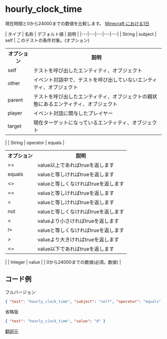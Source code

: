 # hourly_clock_time
現在時間と0から24000までの数値を比較します。
[Minecraft における1日](https://minecraft-ja.gamepedia.com/%E6%98%BC%E5%A4%9C%E3%82%B5%E3%82%A4%E3%82%AF%E3%83%AB#.E7.8F.BE.E5.AE.9F.E6.99.82.E9.96.93.E3.81.8B.E3.82.89_Minecraft_.E3.81.A7.E3.81.AE.E6.99.82.E9.96.93)

| タイプ | 名称 | デフォルト値 | 説明 |
|---|---|---|---|---|
| String | subject | self | このテストの条件対象。(オプション)<br><table><tr><th>オプション</th><th>説明</th></tr><tr><td>self</td><td>テストを呼び出したエンティティ、オブジェクト</td></tr><tr><td>other</td><td>イベント対話中で、テストを呼び出していないエンティティ、オブジェクト</td></tr><tr><td>parent</td><td>テストを呼び出したエンティティ、オブジェクトの親状態にあるエンティティ、オブジェクト</td></tr><tr><td>player</td><td>イベント対話に関与したプレイヤー</td></tr><tr><td>target</td><td>現在ターゲットになっているエンティティ、オブジェクト</td></tr></table> |
| String | operator | equals | <br> <table><tr><th>オプション</th><th>説明</th></tr><tr><td>>=</td><td>value以上であればtrueを返します</td></tr><tr><td>equals</td><td>valueと等しければtrueを返します</td></tr><tr><td><></td><td>valueと等しくなければtrueを返します</td></tr><tr><td>==</td><td>valueと等しければtrueを返します</td></tr><tr><td>=</td><td>valueと等しければtrueを返します</td></tr><tr><td>not</td><td>valueと等しくなければtrueを返します</td></tr><tr><td><</td><td>valueより小さければtrueを返します</td></tr><tr><td>!=</td><td>valueと等しくなければtrueを返します</td></tr><tr><td>></td><td>valueより大きければtrueを返します</td></tr><tr><td><=</td><td>value以下であればtrueを返します</td></tr></table>|
| Integer | value |  | 0から24000までの数値(必須。数値) |

## コード例
フルバージョン
```json
{ "test": "hourly_clock_time", "subject": "self", "operator": "equals", "value": "0" }
```

省略版
```json
{ "test": "hourly_clock_time", "value": "0" }
```

[翻訳元](https://minecraft.gamepedia.com/Bedrock_Edition_entity_components_documentation#hourly_clock_time)